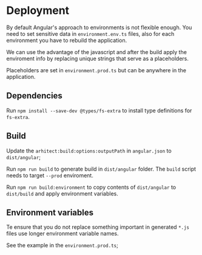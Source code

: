 # Deployment

By default Angular's approach to environments is not flexible enough. You need to set sensitive data in `environment.env.ts` files, also for each environment you have to rebuild the application.

We can use the advantage of the javascript and after the build apply the enviroment info by replacing unique strings that serve as a placeholders.

Placeholders are set in `environment.prod.ts` but can be anywhere in the application.

## Dependencies

Run `npm install --save-dev @types/fs-extra` to install type definitions for `fs-extra`.

## Build

Update the `arhitect:build:options:outputPath` in `angular.json` to `dist/angular`;

Run `npm run build` to generate build in `dist/angular` folder. The `build` script needs to target `--prod` enviroment.

Run `npm run build:environment` to copy contents of `dist/angular` to `dist/build` and apply environment variables.

## Environment variables

Te ensure that you do not replace something important in generated `*.js` files use longer environment variable names.

See the example in the `environment.prod.ts`;